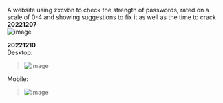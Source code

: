 A website using zxcvbn to check the strength of passwords, rated on a scale of 0-4 and showing suggestions to fix it as well as the time to crack
**20221207**</br>
![image](https://user-images.githubusercontent.com/50123021/206679851-75ef7272-a0e9-4027-b58c-8bd77ac1629c.png)

**20221210**</br>
Desktop:
> ![image](https://user-images.githubusercontent.com/50123021/206826780-28b49221-43ca-42bb-90a1-a8b89ef282fb.png)

Mobile:
> ![image](https://user-images.githubusercontent.com/50123021/206826797-b42a1935-b0fd-4d4a-8b4f-007215e3e39f.png)

